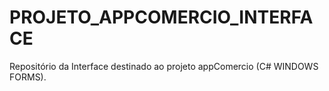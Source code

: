 # PROJETO_APPCOMERCIO_INTERFACE
Repositório da Interface destinado ao projeto appComercio (C# WINDOWS FORMS).
